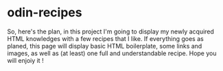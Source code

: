 # odin-recipes
So, here's the plan, in this project I'm going to display my newly acquired HTML knowledges with a few recipes that I like. 
If everything goes as planed, this page will display basic HTML boilerplate, some links and images, as well as (at least) one full and understandable recipe. 
Hope you will enjoiy it ! 
